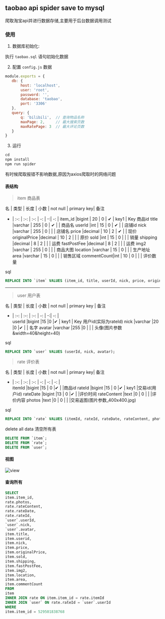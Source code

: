 ## taobao api spider save to mysql
爬取淘宝api并进行数据存储,主要用于后台数据调用测试

### 使用
 1. 数据库初始化:

执行 `taobao.sql` 语句初始化数据

 2. 配置 `config.js` 数据

 ```js
module.exports = {
    db: {
        host: 'localhost',
        user: 'root',
        password: '',
        database: 'taobao',
        port: '3306'
    },
    query: {
        q: 'bilibili',  // 查询物品名称
        maxPage: 2,     // 最大搜索页数
        maxRatePage: 3  // 最大评论页数
    }
}
 ```

 3. 运行

```js
cd 
npm install
npm run spider
```
有时候爬取报错不影响数据,原因为axios爬取时的网络问题

#### 表结构

> item 商品表

名 | 类型 | 长度 | 小数 | not null | primary key| 备注
- | :-: | :-: | :-: | -: | -:| -: |
item_id	    |bigint	        |  20	    | 0	  | ✔    | key1   | Key 商品id
title	    |varchar	    |  255	    | 0   | ✔    |    | 商品名
userId	    |int	        |  15	    | 0   | ✔    |    | 店铺id
nick	    |varchar	    |  255	    | 0   |        |    | 店铺名
price	    |decimal	    |  10	    | 2   | ✔    |    | 现价
originalPrice	|decimal	|  10	    | 2   |        |    | 原价
sold	    |int	        |  15	    | 0   |        |    | 销量
shipping	|decimal	    |  8	    | 2   |        |    | 运费
fastPostFee	|decimal	    |  8	    | 2   |        |    | 运费
img2	    |varchar	    |  255	    | 0   |        |    | 商品大图
location	|varchar	    |  15	    | 0   |        |    | 生产地址
area	    |varchar	    |  15	    | 0   |        |    | 销售区域
commentCount|int	        |  10	    | 0	  |     	|    | 评价数量

sql
```sql
REPLACE INTO `item` VALUES (item_id, title, userId, nick, price, originalPrice, sold, shipping, fastPostFee, img2, location, area, commentCount);
```
--------------------------------------------------------------

> user 用户表

名 | 类型 | 长度 | 小数 | not null |  primary key | 备注
- | :-: | :-: | :-: | -: | -:| -: |  
userId	    |bigint	        |15 	|0	    |✔     |  key1 | Key 用户id(实际为rateId)
nick	    |varchar	    |20	    |0	    |✔     |        | 名字
avatar	    |varchar	    |255	|0	    |        |      | 头像(图片参数&width=40&height=40)

sql
```sql
REPLACE INTO `user` VALUES (userId, nick, avatar);
```

> rate 评价表

名 | 类型 | 长度 | 小数 | not null | primary key| 备注
- | :-: | :-: | :-: | -: |  -: | -: |  
itemId	        |bigint	       |15	    | 0	    |✔	    |      |商品id
rateId	        |bigint	       |15	    | 0	    |✔      | key1   |交易id(用户id)
rateDate	    |bigint	       |13	    | 0	    |✔      |      |评价时间
rateContent	    |text	       |0	    | 0	    |         |      |评价内容
photos	        |text	       |0	    | 0	    |	      |      |交易返图(图片参数_400x400.jpg)

sql
```sql
REPLACE INTO `rate` VALUES (itemId, rateId, rateDate, rateContent, photos);
```

delete all data 清空所有表
```sql
DELETE FROM `item`;
DELETE FROM `rate`;
DELETE FROM `user`;
```

#### 视图
![view](https://ws1.sinaimg.cn/large/006nOlwNgy1fshgz74sn8j30vr09lq3o.jpg)

#### 查询所有
```sql
SELECT
item.item_id,
rate.photos,
rate.rateContent,
rate.rateDate,
rate.rateId,
`user`.userId,
`user`.nick,
`user`.avatar,
item.title,
item.userid,
item.nick,
item.price,
item.originalPrice,
item.sold,
item.shipping,
item.fastPostFee,
item.img2,
item.location,
item.area,
item.commentCount
FROM
item
INNER JOIN rate ON item.item_id = rate.itemId
INNER JOIN `user` ON rate.rateId = `user`.userId
WHERE
item.item_id = 529501838768
```
